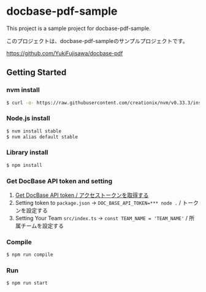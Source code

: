 # docbase-pdf-sample

This project is a sample project for docbase-pdf-sample.

このプロジェクトは、docbase-pdf-sampleのサンプルプロジェクトです。

https://github.com/YukiFujisawa/docbase-pdf

## Getting Started

### nvm install

```bash
$ curl -o- https://raw.githubusercontent.com/creationix/nvm/v0.33.3/install.sh | bash
```

### Node.js install

```bash
$ nvm install stable
$ nvm alias default stable
```

### Library install

```bash
$ npm install 
```

### Get DocBase API token and setting

1. [Get DocBase API token / アクセストークンを取得する](https://help.docbase.io/posts/45703#%E3%82%A2%E3%82%AF%E3%82%BB%E3%82%B9%E3%83%88%E3%83%BC%E3%82%AF%E3%83%B3)
1. Setting token to `package.json` -> `DOC_BASE_API_TOKEN=*** node .` / トークンを設定する
1. Setting Your Team `src/index.ts` -> `const TEAM_NAME = 'TEAM_NAME'` / 所属チームを設定する

### Compile

```bash
$ npm run compile
```

### Run

```bash
$ npm run start
```